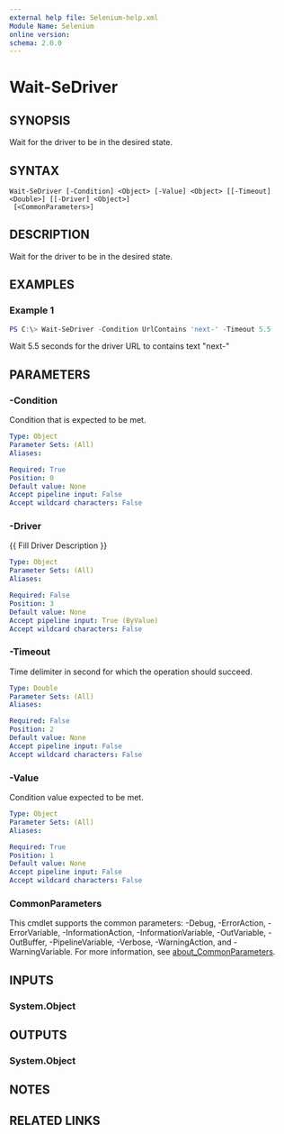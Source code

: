 ```yaml
---
external help file: Selenium-help.xml
Module Name: Selenium
online version:
schema: 2.0.0
---
```


# Wait-SeDriver

## SYNOPSIS
Wait for the driver to be in the desired state.

## SYNTAX

```
Wait-SeDriver [-Condition] <Object> [-Value] <Object> [[-Timeout] <Double>] [[-Driver] <Object>]
 [<CommonParameters>]
```

## DESCRIPTION
Wait for the driver to be in the desired state.

## EXAMPLES

### Example 1
```powershell
PS C:\> Wait-SeDriver -Condition UrlContains 'next-' -Timeout 5.5
```

Wait 5.5 seconds for the driver URL to contains text "next-"

## PARAMETERS

### -Condition
Condition that is expected to be met.

```yaml
Type: Object
Parameter Sets: (All)
Aliases:

Required: True
Position: 0
Default value: None
Accept pipeline input: False
Accept wildcard characters: False
```

### -Driver
{{ Fill Driver Description }}

```yaml
Type: Object
Parameter Sets: (All)
Aliases:

Required: False
Position: 3
Default value: None
Accept pipeline input: True (ByValue)
Accept wildcard characters: False
```

### -Timeout
Time delimiter in second for which the operation should succeed.

```yaml
Type: Double
Parameter Sets: (All)
Aliases:

Required: False
Position: 2
Default value: None
Accept pipeline input: False
Accept wildcard characters: False
```

### -Value
Condition value expected to be met.

```yaml
Type: Object
Parameter Sets: (All)
Aliases:

Required: True
Position: 1
Default value: None
Accept pipeline input: False
Accept wildcard characters: False
```

### CommonParameters
This cmdlet supports the common parameters: -Debug, -ErrorAction, -ErrorVariable, -InformationAction, -InformationVariable, -OutVariable, -OutBuffer, -PipelineVariable, -Verbose, -WarningAction, and -WarningVariable. For more information, see [about_CommonParameters](http://go.microsoft.com/fwlink/?LinkID=113216).

## INPUTS

### System.Object

## OUTPUTS

### System.Object
## NOTES

## RELATED LINKS
